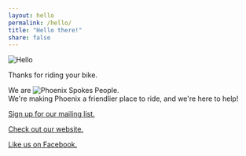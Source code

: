 ```yaml
---
layout: hello
permalink: /hello/
title: "Hello there!"
share: false
---
```


<img src="{{ site.url }}/images/hello.svg" alt="Hello"/>

Thanks for riding your bike.

<p>
  We are
  <img src="{{ site.url }}/images/logo-inline.svg" alt="Phoenix Spokes People" class="logo-inline"/>.
  <br />
  We're making Phoenix a friendlier place to ride, and we're here to help!
</p>


<a href="#">Sign up for our mailing list.</a>

<a href="/">Check out our website.</a>

<a href="#">Like us on Facebook.</a>
